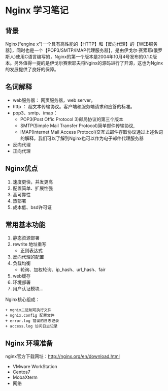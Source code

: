 # Nginx 学习笔记

## 背景
Nginx(“engine x")一个具有高性能的【HTTP】和【反向代理】的【WEB服务器】，同时也是一个【POP3/SMTP/IMAP代理服务器】，是由伊戈尔·赛索耶(俄罗斯人)使用C语言编写的，Nginx的第一个版本是2004年10月4号发布的0.1.0版本。另外值得一提的是伊戈尔赛索耶夫将Nginx的源码进行了开源，这也为Nginx的发展提供了良好的保障。

## 名词解释
- web服务器： 网页服务器，web server。
- http ： 超文本传输协议。客户端和服务端请求和应答的标准。
- pop3、smtp、imap： 
    + POP3(Post Offic Protocol 3)邮局协议的第三个版本
    + SMTP(Simple Mail Transfer Protocol)简单邮件传输协议,
    + IMAP(Internet Mail Access Protocol)交互式邮件存取协议通过上述名词的解释，我们可以了解到Nginx也可以作为电子邮件代理服务器
- 反向代理
- 正向代理

## Nginx优点
1. 速度更快，并发更高
2. 配置简单、扩展性强
3. 高可靠性
4. 热部署
5. 成本低、bsd许可证

## 常用基本功能

1. 静态资源部署
2. rewrite 地址重写
    + 正则表达式
3. 反向代理的配置
4. 负载均衡
    + 轮询、加权轮询、ip_hash、url_hash、fair
5. web缓存
6. 环境部署
7. 用户认证模块...

Nginx核心组成：

    + ngnix二进制可执行文件
    + ngnix.config 配置文件
    + error.log 错误的日志记录
    + access.log 访问日志记录

## Nginx 环境准备
nginx官方下载网址：<a href='http://nginx.org/en/download.html'>http://nginx.org/en/download.html</a>

+ VMware WorkStation
+ Centos7
+ MobaXterm
+ 网络